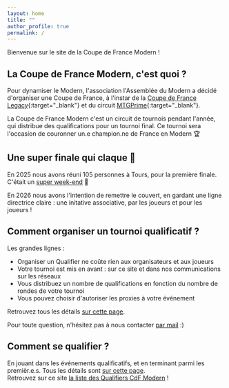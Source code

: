 ```yaml
---
layout: home
title: ""
author_profile: true
permalink: /
---
```


Bienvenue sur le site de la Coupe de France Modern !

## La Coupe de France Modern, c'est quoi ?

Pour dynamiser le Modern, l'association l'Assemblée du Modern a décidé d'organiser une Coupe de France, à l'instar de la [Coupe de France Legacy](https://xennio29.github.io/CDFL/){:target="_blank"} et du circuit [MTGPrime](https://mtgprime.fr/){:target="_blank"}.

La Coupe de France Modern c'est un circuit de tournois pendant l'année, qui distribue des qualifications pour un tournoi final. Ce tournoi sera l'occasion de couronner un.e champion.ne de France en Modern 🏆

## Une super finale qui claque 🤩

En 2025 nous avons réuni 105 personnes à Tours, pour la première finale. C'était un [super week-end](/premier-champion-de-france/) 🫶

En 2026 nous avons l'intention de remettre le couvert, en gardant une ligne directrice claire : une initative associative, par les joueurs et pour les joueurs !

## Comment organiser un tournoi qualificatif ?

Les grandes lignes :
- Organiser un Qualifier ne coûte rien aux organisateurs et aux joueurs
- Votre tournoi est mis en avant : sur ce site et dans nos communications sur les réseaux
- Vous distribuez un nombre de qualifications en fonction du nombre de rondes de votre tournoi
- Vous pouvez choisir d'autoriser les proxies à votre événement

Retrouvez tous les détails [sur cette page](/organiser-un-qualifier/).

Pour toute question, n'hésitez pas à nous contacter [par mail](mailto:lassembleedumodern@gmail.com) :)

## Comment se qualifier ?

En jouant dans les événements qualificatifs, et en terminant parmi les premièr.e.s. Tous les détails sont [sur cette page](/se-qualifier/).  
Retrouvez sur ce site [la liste des Qualifiers CdF Modern](/tournois/) !
